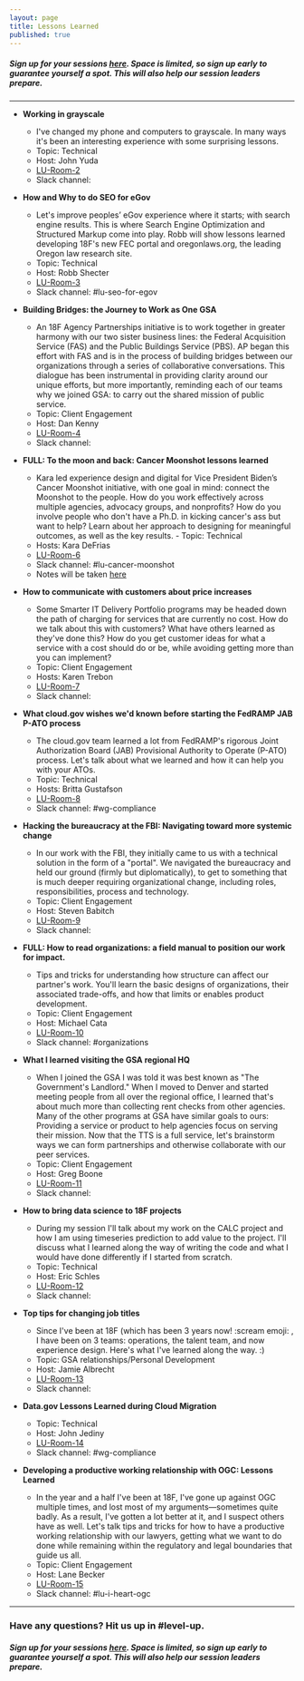 ```yaml
---
layout: page
title: Lessons Learned
published: true
---
```


##### Sign up for your sessions [here](https://goo.gl/forms/CY4MNFwldViytK3r2). Space is limited, so sign up early to guarantee yourself a spot. This will also help our session leaders prepare. 

----------------------------------------


- **Working in grayscale** 
	- I've changed my phone and computers to grayscale. In many ways it's been an interesting experience with some surprising lessons. 
	- Topic: Technical
	- Host: John Yuda
	- [LU-Room-2](https://plus.google.com/hangouts/_/gsa.gov/lu-room-2?hceid=Z3NhLmdvdl9vc2c0cmo0YmRtNnZzMmh0cWkyOXFrMDAwb0Bncm91cC5jYWxlbmRhci5nb29nbGUuY29t.9ci3etjeom92ipmmovod3e48ak&authuser=0)
	- Slack channel: 

- **How and Why to do SEO for eGov**
	- Let's improve peoples’ eGov experience where it starts; with search engine results.  This is where Search Engine Optimization and Structured Markup come into play.  Robb will show lessons learned developing 18F's new FEC portal and oregonlaws.org, the leading Oregon law research site.
	- Topic: Technical
	- Host: Robb Shecter
	- [LU-Room-3](https://plus.google.com/hangouts/_/gsa.gov/lu-room-3?hceid=Z3NhLmdvdl9vc2c0cmo0YmRtNnZzMmh0cWkyOXFrMDAwb0Bncm91cC5jYWxlbmRhci5nb29nbGUuY29t.lqolm510qb8473mmoi20gcj5k8&authuser=0)
	- Slack channel: #lu-seo-for-egov

- **Building Bridges: the Journey to Work as One GSA**
	- An 18F Agency Partnerships initiative is to work together in greater harmony with our two sister business lines: the Federal Acquisition Service (FAS) and the Public Buildings Service (PBS). AP began this effort with FAS and is in the process of building bridges between our organizations through a series of collaborative conversations. This dialogue has been instrumental in providing clarity around our unique efforts, but more importantly, reminding each of our teams why we joined GSA: to carry out the shared mission of public service.
	- Topic: Client Engagement
	- Host: Dan Kenny
	- [LU-Room-4](https://hangouts.google.com/hangouts/_/gsa.gov/lu-room-4?hl=en&authuser=0)
	- Slack channel:  


- **FULL: To the moon and back: Cancer Moonshot lessons learned**
	- Kara led experience design and digital for Vice President Biden’s Cancer Moonshot initiative, with one goal in mind: connect the Moonshot to the people. How do you work effectively across multiple agencies, advocacy groups, and nonprofits? How do you involve people who don't have a Ph.D. in kicking cancer's ass but want to help? Learn about her approach to designing for meaningful outcomes, as well as the key results.	- Topic: Technical
	- Hosts: Kara DeFrias
	- [LU-Room-6](https://hangouts.google.com/hangouts/_/gsa.gov/lu-room-6?hl=en&authuser=0)
	- Slack channel: #lu-cancer-moonshot
	- Notes will be taken [here](https://docs.google.com/a/gsa.gov/document/d/1qW0gBafmLocu7_LCd7Bvj8pksAagG6_JkaawLDiGJCM/edit?usp=sharing)

- **How to communicate with customers about price increases**
	- Some Smarter IT Delivery Portfolio programs may be headed down the path of charging for services that are currently no cost. How do we talk about this with customers? What have others learned as they've done this? How do you get customer ideas for what a service with a cost should do or be, while avoiding getting more than you can implement? 
	- Topic: Client Engagement
	- Hosts: Karen Trebon
	- [LU-Room-7](https://hangouts.google.com/hangouts/_/gsa.gov/lu-room-7?hl=en&authuser=0)
	- Slack channel: 

- **What cloud.gov wishes we'd known before starting the FedRAMP JAB P-ATO process**
	- The cloud.gov team learned a lot from FedRAMP's rigorous Joint Authorization Board (JAB) Provisional Authority to Operate (P-ATO) process. Let's talk about what we learned and how it can help you with your ATOs.
	- Topic: Technical
	- Hosts: Britta Gustafson
	- [LU-Room-8](https://hangouts.google.com/hangouts/_/gsa.gov/lu-room-8?hl=en&authuser=0)
	- Slack channel: #wg-compliance

- **Hacking the bureaucracy at the FBI: Navigating toward more systemic change**
	- In our work with the FBI, they initially came to us with a technical solution in the form of a "portal". We navigated the bureaucracy and held our ground (firmly but diplomatically), to get to something that is much deeper requiring organizational change, including roles, responsibilities, process and technology.
	- Topic: Client Engagement
	- Host: Steven Babitch
	- [LU-Room-9](https://hangouts.google.com/hangouts/_/gsa.gov/lu-room-9?hl=en&authuser=0)
	- Slack channel: 

- **FULL: How to read organizations: a field manual to position our work for impact.**
	- Tips and tricks for understanding how structure can affect our partner's work. You'll learn the basic designs of organizations, their associated trade-offs, and how that limits or enables product development.
	- Topic: Client Engagement
	- Host: Michael Cata
	- [LU-Room-10](https://hangouts.google.com/hangouts/_/gsa.gov/lu-room-10?hl=en&authuser=0)
	- Slack channel: #organizations

- **What I learned visiting the GSA regional HQ**
	- When I joined the GSA I was told it was best known as "The Government's Landlord." When I moved to Denver and started meeting people from all over the regional office, I learned that's about much more than collecting rent checks from other agencies. Many of the other programs at GSA have similar goals to ours: Providing a service or product to help agencies focus on serving their mission. Now that the TTS is a full service, let's brainstorm ways we can form partnerships and otherwise collaborate with our peer services.
	- Topic: Client Engagement
	- Host: Greg Boone
	- [LU-Room-11](https://hangouts.google.com/hangouts/_/gsa.gov/lu-room-11?hl=en&authuser=0)
	- Slack channel: 

- **How to bring data science to 18F projects**
	- During my session I'll talk about my work on the CALC project and how I am using timeseries prediction to add value to the project.  I'll discuss what I learned along the way of writing the code and what I would have done differently if I started from scratch.
	- Topic: Technical
	- Host: Eric Schles
	- [LU-Room-12](https://hangouts.google.com/hangouts/_/gsa.gov/lu-room-12?hl=en&authuser=0)
	- Slack channel: 

- **Top tips for changing job titles**
	- Since I've been at 18F (which has been 3 years now! :scream emoji: , I have been on 3 teams: operations, the talent team, and now experience design. Here's what I've learned along the way. :)
	- Topic: GSA relationships/Personal Development
	- Host: Jamie Albrecht
	- [LU-Room-13](https://hangouts.google.com/hangouts/_/gsa.gov/lu-room-13?hl=en&authuser=0)
	- Slack channel:

- **Data.gov Lessons Learned during Cloud Migration**
	- Topic: Technical
	- Host: John Jediny
	- [LU-Room-14](https://hangouts.google.com/hangouts/_/gsa.gov/lu-room-14?hl=en&authuser=0)
	- Slack channel: #wg-compliance

- **Developing a productive working relationship with OGC: Lessons Learned**
	- In the year and a half I've been at 18F, I've gone up against OGC multiple times, and lost most of my arguments—sometimes quite badly. As a result, I've gotten a lot better at it, and I suspect others have as well. Let's talk tips and tricks for how to have a productive working relationship with our lawyers, getting what we want to do done while remaining within the regulatory and legal boundaries that guide us all.
	- Topic: Client Engagement
	- Host: Lane Becker
	- [LU-Room-15](https://hangouts.google.com/hangouts/_/gsa.gov/lu-room-15?hl=en&authuser=0)
	- Slack channel: #lu-i-heart-ogc


-------------------------------------------

### Have any questions? Hit us up in #level-up.

##### Sign up for your sessions [here](https://goo.gl/forms/CY4MNFwldViytK3r2). Space is limited, so sign up early to guarantee yourself a spot. This will also help our session leaders prepare. 













